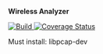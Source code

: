 **Wireless Analyzer**

<a href="https://travis-ci.org/pp2-2018/wirelessanalyzer" target="_blank"><img src="https://api.travis-ci.org/pp2-2018/wirelessanalyzer.svg?branch=master" alt="Build" /> <a href="https://coveralls.io/github/pp2-2018/wirelessanalyzer" target="_blank"><img src="https://coveralls.io/repos/github/pp2-2018/wirelessanalyzer/badge.svg?branch=master" alt="Coverage Status" /></a>


Must install: libpcap-dev



